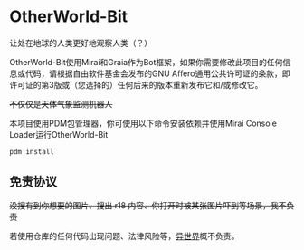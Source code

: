 # OtherWorld-Bit

让处在地球的人类更好地观察人类（？）

OtherWorld-Bit使用Mirai和Graia作为Bot框架，如果你需要修改此项目的任何信息或代码，请根据自由软件基金会发布的GNU Affero通用公共许可证的条款，即许可证的第3版或（您选择的）任何后来的版本重新发布它和/或修改它。

~~不仅仅是天体气象监测机器人~~

本项目使用PDM包管理器，你可使用以下命令安装依赖并使用Mirai Console Loader运行OtherWorld-Bit

    pdm install

## 免责协议

<del>没搜有到你想要的图片、搜出 r18 内容、你打开时被某张图片吓到等场景，我不负责</del>

若使用仓库的任何代码出现问题、法律风险等，[异世界](https://github.com/the-other-world)概不负责。